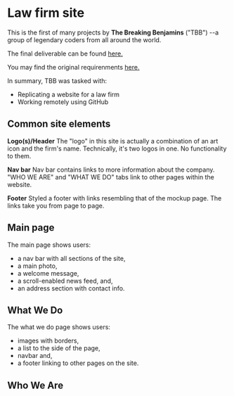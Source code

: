 # Law firm site
This is the first of many projects by **The Breaking Benjamins** ("TBB") --a group of legendary coders from all around the world.

The final deliverable can be found [here.](https://a.com)

You may find the original requirenments [here.](https://classroom.google.com/c/OTQ5OTQ1MDk1MDNa/a/MTAwMTAxODgxMjQ1/details)

In summary, TBB was tasked with:
* Replicating a website for a law firm
* Working remotely using GitHub

## Common site elements
**Logo(s)/Header**
The "logo" in this site is actually a combination of an art icon and the firm's name. Technically, it's two logos in one. No functionality to them.

**Nav bar**
Nav bar contains links to more information about the company. "WHO WE ARE" and "WHAT WE DO" tabs link to other pages within the website.

**Footer**
Styled a footer with links resembling that of the mockup page. The links take you from page to page.

## Main page
The main page shows users:
* a nav bar with all sections of the site, 
* a main photo, 
* a welcome message, 
* a scroll-enabled news feed, and, 
* an address section with contact info.

## What We Do
The what we do page shows users:
* images with borders,
* a list to the side of the page,
* navbar and,
* a footer linking to other pages on the site.

## Who We Are